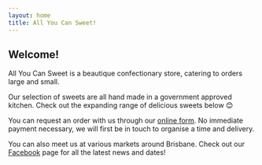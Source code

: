 ```yaml
---
layout: home
title: All You Can Sweet!
---
```


## Welcome!

All You Can Sweet is a beautique confectionary store, catering to orders large and small.

Our selection of sweets are all hand made in a government approved kitchen. Check out the expanding range of delicious sweets below 😊

You can request an order with us through our [online form](/order). No immediate payment necessary, we will first be in touch to organise a time and delivery.

You can also meet us at various markets around Brisbane. Check out our [Facebook](https://www.facebook.com/allyoucansweet20) page for all the latest news and dates!
